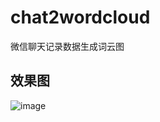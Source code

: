 # chat2wordcloud

微信聊天记录数据生成词云图

## 效果图
![image](https://user-images.githubusercontent.com/43571893/155337331-6024a634-f223-451e-ae8e-31245a547932.png)
